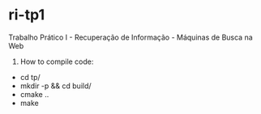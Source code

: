 ri-tp1
======

Trabalho Prático I - Recuperação de Informação - Máquinas de Busca na Web

1. How to compile code:
* cd tp/
* mkdir -p && cd build/
* cmake ..
* make